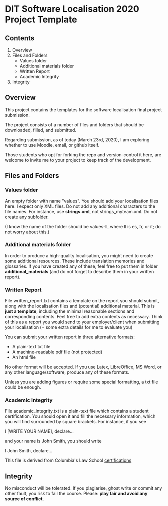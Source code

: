 # DIT Software Localisation 2020 Project Template

## Contents

1. Overview
2. Files and Folders
   - Values folder
   - Additional materials folder
   - Written Report
   - Academic Integrity 
3. Integrity

## Overview

This project contains the templates for the software localisation 
final project submission. 

The project consists of a number of files and folders that should 
be downloaded, filled, and submitted. 

Regarding submission, as of today (March 23rd, 2020), I am 
exploring whether to use Moodle, email, or github itself. 

Those students who opt for forking the repo and version-control 
it here, are welcome to invite me to your project to keep track of 
the development. 

## Files and Folders

### Values folder

An empty folder with name "values". You should add your 
localisation files here. I expect only XML files.  Do not add any 
additional characters to the file names. For instance, use 
**strings.xml**, not strings_myteam.xml. Do not create any 
subfolder.

(I know the name of the folder should be values-ll, where ll is 
es, fr, or it; do not worry about this.)

### Additional materials folder

In order to produce a high-quality localisation, you might need to 
create some additional resources. These include translation 
memories and glossaries. If you have created any of these, feel 
free to put them in folder **additional_materials** (and do not 
forget to describe them in your written report).

### Written Report

File written_report.txt contains a template on the report you should 
submit, along with the localisation files and (potential) additional 
material. This is **just a template**, including the minimal reasonable 
sections and corresponding contents. Feel free to add extra contents 
as necessary. Think of this as a report you would send to your 
employer/client when submitting your localisation (+ some extra 
details for me to evaluate you)

You can submit your written report in three alternative formats:

- A plain-text txt file 
- A machine-readable pdf file (not protected)
- An html file

No other format will be accepted. If you use Latex, LibreOffice, 
MS Word, or any other language/software, produce any of these 
formats.

Unless you are adding figures or require some special formatting, 
a txt file could be enough.

### Academic Integrity

File academic_integrity.txt is a plain-text file which contains a student 
certification. You should open it and fill the necessary information,
which you will find surrounded by square brackets. For instance, if you see 

I [WRITE YOUR NAME], declare...

and your name is John Smith, you should write 

I John Smith, declare...

This file is derived from Columbia's Law School [certifications](https://www.law.columbia.edu/academic-rules/certifications-academic-integrity#written-work)

## Integrity

No misconduct will be tolerated. If you plagiarise, ghost write or 
commit any other fault, you risk to fail the course. Please: 
**play fair and avoid any source of conflict**. 